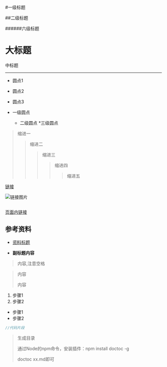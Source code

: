 #一级标题

##二级标题

######六级标题

大标题
====

中标题 <div id="页面"></div>

----

* 圆点1
* 圆点2
* 圆点3

* 一级圆点
    * 二级圆点
        *三级圆点

>缩进一
>>缩进二
>>>缩进三
>>>>缩进四
>>>>>缩进五

[链接](http://baidu.com)

![链接图片](http://www.baidu.com/img/bdlogo.gif "百度logo") 

<img src="https://github.com/blob/master/resources/images/xxx/xxx.png" alt=""/>

[页面内链接](#页面)

## 参考资料

- [资料标题](http://www.baidu.com)

- **副标题内容**

> 内容,注意空格

>内容
>
>内容

[1]:https://github.com/http_version.jpg

1. 步骤1
2. 步骤2

- 步骤1
- 步骤2



```Java
//代码片段
```


> 生成目录
>
> 通过Node的npm命令，安装插件：npm install doctoc -g
>
> doctoc xx.md即可


